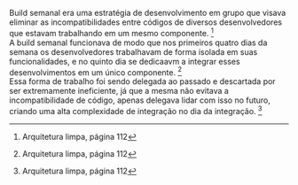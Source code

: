 Build semanal era uma estratégia de desenvolvimento em grupo que visava eliminar as incompatibilidades entre códigos de diversos desenvolvedores que estavam trabalhando em um mesmo componente. [^1]  
A build semanal funcionava de modo que nos primeiros quatro dias da semana os desenvolvedores trabalhavam de forma isolada em suas funcionalidades, e no quinto dia se dedicaavm a integrar esses desenvolvimentos em um único componente. [^1]  
Essa forma de trabalho foi sendo delegada ao passado e descartada por ser extremamente ineficiente, já que a mesma não evitava a incompatibilidade de código, apenas delegava lidar com isso no futuro, criando uma alta complexidade de integração no dia da integração. [^1]  

[^1]: Arquitetura limpa, página 112